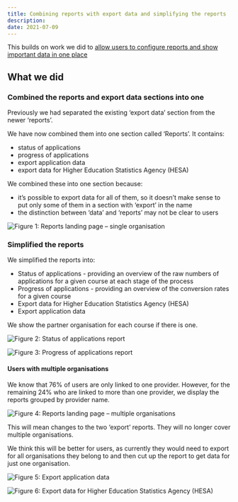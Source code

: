 ```yaml
---
title: Combining reports with export data and simplifying the reports
description:
date: 2021-07-09
---
```


This builds on work we did to [allow users to configure reports and show important data in one place](/manage-teacher-training-applications/allowing-users-to-configure-reports-and-showing-important-data-in-one-place/)

## What we did

### Combined the reports and export data sections into one

Previously we had separated the existing ‘export data’ section from the newer ‘reports’.

We have now combined them into one section called ‘Reports’. It contains:

- status of applications
- progress of applications
- export application data
- export data for Higher Education Statistics Agency (HESA)

We combined these into one section because:

- it’s possible to export data for all of them, so it doesn’t make sense to put only some of them in a section with ‘export’ in the name
- the distinction between ‘data’ and ‘reports’ may not be clear to users

![Figure 1: Reports landing page – single organisation](reports-landing-page--single-organisation.png "Figure 1: Reports landing page – single organisation")

### Simplified the reports

We simplified the reports into:

- Status of applications - providing an overview of the raw numbers of applications for a given course at each stage of the process
- Progress of applications - providing an overview of the conversion rates for a given course
- Export data for Higher Education Statistics Agency (HESA)
- Export application data

We show the partner organisation for each course if there is one.

![Figure 2: Status of applications report](status-of-applications-report.png "Figure 2: Status of applications report")

![Figure 3: Progress of applications report](progress-of-applications-report.png "Figure 3: Progress of applications report")

#### Users with multiple organisations

We know that 76% of users are only linked to one provider. However, for the remaining 24% who are linked to more than one provider, we display the reports grouped by provider name.

![Figure 4: Reports landing page – multiple organisations](reports-landing-page--multiple-organisations.png "Figure 4: Reports landing page – multiple organisations")

This will mean changes to the two ‘export’ reports. They will no longer cover multiple organisations.

We think this will be better for users, as currently they would need to export for all organisations they belong to and then cut up the report to get data for just one organisation.

![Figure 5: Export application data](application-data-download.png "Figure 5: Export application data")

![Figure 6: Export data for Higher Education Statistics Agency (HESA)](hesa-data-download.png "Figure 5: Export data for Higher Education Statistics Agency (HESA)")
